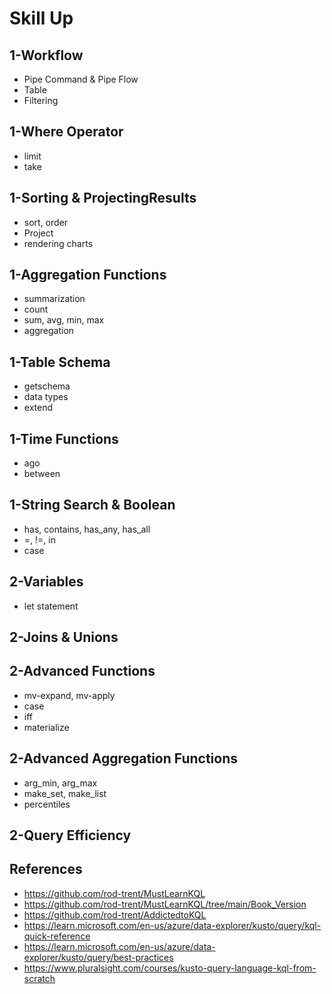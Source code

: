 # Skill Up
## 1-Workflow 
- Pipe Command & Pipe Flow
- Table
- Filtering

## 1-Where Operator
- limit
- take

## 1-Sorting & ProjectingResults
- sort, order
- Project
- rendering charts


## 1-Aggregation Functions
- summarization
- count
- sum, avg, min, max
- aggregation


## 1-Table Schema
- getschema
- data types
- extend 

## 1-Time Functions
- ago
- between

## 1-String Search & Boolean
- has, contains, has_any, has_all
- =, !=, in
- case

## 2-Variables
- let statement

## 2-Joins & Unions

## 2-Advanced Functions
- mv-expand, mv-apply
- case
- iff
- materialize

## 2-Advanced Aggregation Functions
- arg_min, arg_max
- make_set, make_list
- percentiles

## 2-Query Efficiency

## References 
- https://github.com/rod-trent/MustLearnKQL
- https://github.com/rod-trent/MustLearnKQL/tree/main/Book_Version
- https://github.com/rod-trent/AddictedtoKQL
- https://learn.microsoft.com/en-us/azure/data-explorer/kusto/query/kql-quick-reference
- https://learn.microsoft.com/en-us/azure/data-explorer/kusto/query/best-practices
- https://www.pluralsight.com/courses/kusto-query-language-kql-from-scratch